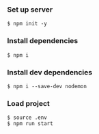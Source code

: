 ### Set up server
```
$ npm init -y
```
### Install dependencies
```
$ npm i 
```
### Install dev dependencies
```
$ npm i --save-dev nodemon
```
### Load project
```
$ source .env
$ npm run start
```
